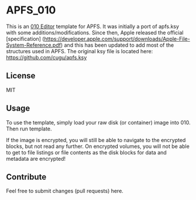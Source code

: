# APFS_010
This is an [010 Editor](http://sweetscape.com/010editor/) template for APFS. It was initially a port of apfs.ksy with some additions/modifications. Since then, Apple released the official [specification] (https://developer.apple.com/support/downloads/Apple-File-System-Reference.pdf) and this has been updated to add most of the structures used in APFS. The original ksy file is located here:
https://github.com/cugu/apfs.ksy

## License
MIT

## Usage
To use the template, simply load your raw disk (or container) image into 010. Then run template. 

If the image is encrypted, you will still be able to navigate to the encrypted blocks, but not read any further. On encrypted volumes, you will not be able to get to file listings or file contents as the disk blocks for data and metadata are encrypted!

## Contribute
Feel free to submit changes (pull requests) here.

